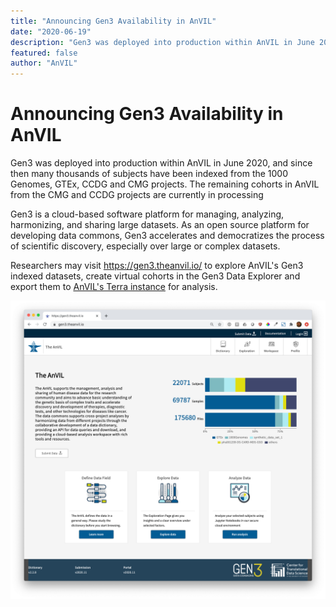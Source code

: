 ```yaml
---
title: "Announcing Gen3 Availability in AnVIL"
date: "2020-06-19"
description: "Gen3 was deployed into production within AnVIL in June 2020, and since then many thousands of subjects have been indexed from the 1000 Genomes, GTEx, CCDG and CMG projects."
featured: false
author: "AnVIL"
---
```

# Announcing Gen3 Availability in AnVIL

Gen3 was deployed into production within AnVIL in June 2020, and since then many thousands of subjects have been indexed from the 1000 Genomes, GTEx, CCDG and CMG projects. The remaining cohorts in AnVIL from the CMG and CCDG projects are currently in processing

Gen3 is a cloud-based software platform for managing, analyzing, harmonizing, and sharing large datasets. As an open source platform for developing data commons, Gen3 accelerates and democratizes the process of scientific discovery, especially over large or complex datasets.

Researchers may visit https://gen3.theanvil.io/ to explore AnVIL's Gen3 indexed datasets, create virtual cohorts in the Gen3 Data Explorer and export them to [AnVIL's Terra instance](https://anvil.terra.bio/#workspaces) for analysis. 

![Gen3](./_images/gen3.png)